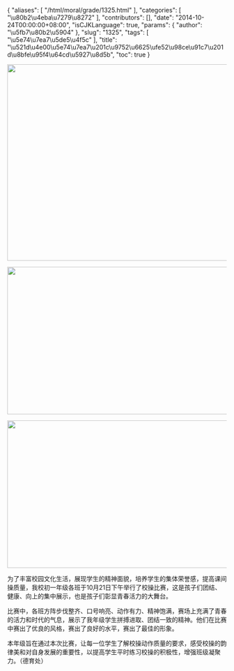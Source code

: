 {
    "aliases": [
        "/html/moral/grade/1325.html"
    ],
    "categories": [
        "\u80b2\u4eba\u7279\u8272"
    ],
    "contributors": [],
    "date": "2014-10-24T00:00:00+08:00",
    "isCJKLanguage": true,
    "params": {
        "author": "\u5fb7\u80b2\u5904"
    },
    "slug": "1325",
    "tags": [
        "\u5e74\u7ea7\u5de5\u4f5c"
    ],
    "title": "\u521d\u4e00\u5e74\u7ea7\u201c\u9752\u6625\ufe52\u98ce\u91c7\u201d\u8bfe\u95f4\u64cd\u5927\u8d5b",
    "toc": true
}

  






<img
    src="https://cdn.tfls.online/mirror/full/f915f1b596a6676aa54ffefc29a5c5a93f8380f9.jpg"
    style="display:block;margin-left:auto;margin-right:auto;"
    decoding="async"
    fetchpriority="auto"
    loading="lazy"
    height="450"
    width="600"
/>





<img
    src="https://cdn.tfls.online/mirror/full/c53559e31d9ecca0addb2ce81a0fb962e22eabb8.jpg"
    style="display:block;margin-left:auto;margin-right:auto;"
    decoding="async"
    fetchpriority="auto"
    loading="lazy"
    height="338"
    width="600"
/>





<img
    src="https://cdn.tfls.online/mirror/full/2b29f7736c834f354eeb6079d1f6eb1917025bbe.jpg"
    style="display:block;margin-left:auto;margin-right:auto;"
    decoding="async"
    fetchpriority="auto"
    loading="lazy"
    height="338"
    width="600"
/>




  





为了丰富校园文化生活，展现学生的精神面貌，培养学生的集体荣誉感，提高课间操质量，我校初一年级各班于10月21日下午举行了校操比赛，这是孩子们团结、健康、向上的集中展示，也是孩子们彰显青春活力的大舞台。




比赛中，各班方阵步伐整齐、口号响亮、动作有力、精神饱满，赛场上充满了青春的活力和时代的气息，展示了我年级学生拼搏进取、团结一致的精神。他们在比赛中赛出了优良的风格，赛出了良好的水平，赛出了最佳的形象。




本年级旨在通过本次比赛，让每一位学生了解校操动作质量的要求，感受校操的韵律美和对自身发展的重要性，以提高学生平时练习校操的积极性，增强班级凝聚力。（德育处）




  



